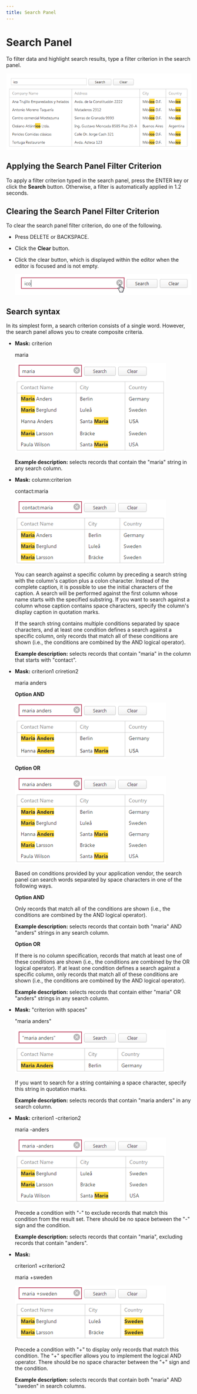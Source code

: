 ```yaml
---
title: Search Panel
---
```

# Search Panel
To filter data and highlight search results, type a filter criterion in the search panel.

![SearchPanel](../../../images/img17905.png)

## Applying the Search Panel Filter Criterion
To apply a filter criterion typed in the search panel, press the ENTER key or click the **Search** button. Otherwise, a filter is automatically applied in 1.2 seconds.

## Clearing the Search Panel Filter Criterion
To clear the search panel filter criterion, do one of the following.
* Press DELETE or BACKSPACE.
* Click the **Clear** button.
* Click the clear button, which is displayed within the editor when the editor is focused and is not empty.
	
	![EUD_Grid_SearchPanel](../../../images/img25472.png)

## Search syntax
In its simplest form, a search criterion consists of a single word. However, the search panel allows you to create composite criteria.
* **Mask:** criterion 
	
	 maria
	
	![EUD_Grid_SearchPanelCriterion1](../../../images/img25474.png)
	
	**Example description:** selects records that contain the "maria" string in any search column.
* **Mask:** column:criterion 
	
	contact:maria
	
	![EUD_Grid_SearchPanelCriterion2](../../../images/img25475.png)
	
	You can search against a specific column by preceding a search string with the column's caption plus a colon character. Instead of the complete caption, it is possible to use the initial characters of the caption. A search will be performed against the first column whose name starts with the specified substring. If you want to search against a column whose caption contains space characters, specify the column's display caption in quotation marks.
	
	If the search string contains multiple conditions separated by space characters, and at least one condition defines a search against a specific column, only records that match all of these conditions are shown (i.e., the conditions are combined by the AND logical operator).
	
	**Example description:** selects records that contain "maria" in the column that starts with "contact".
* **Mask:** criterion1 criretion2 
	
	maria anders
	
	**Option AND**
	
	![EUD_Grid_SearchPanelCriterion3_v2](../../../images/img25993.png)
	
	**Option OR**
	
	![EUD_Grid_SearchPanelCriterion3](../../../images/img25476.png)
	
	Based on conditions provided by your application vendor, the search panel can search words separated by space characters in one of the following ways.
	
	**Option AND**
	
	Only records that match all of the conditions are shown (i.e., the conditions are combined by the AND logical operator).
	
	**Example description:** selects records that contain both "maria" AND "anders" strings in any search column.
	
	**Option OR**
	
	If there is no column specification, records that match at least one of these conditions are shown (i.e., the conditions are combined by the OR logical operator). If at least one condition defines a search against a specific column, only records that match all of these conditions are shown (i.e., the conditions are combined by the AND logical operator).
	
	**Example description:** selects records that contain either "maria" OR "anders" strings in any search column.
* **Mask:** "criterion with spaces" 
	
	"maria anders"
	
	![EUD_Grid_SearchPanelCriterion4](../../../images/img25477.png)
	
	If you want to search for a string containing a space character, specify this string in quotation marks.
	
	**Example description:** selects records that contain "maria anders" in any search column.
* **Mask:** criterion1 -criterion2
	
	maria -anders
	
	![EUD_Grid_SearchPanelCriterion5](../../../images/img25478.png)
	
	Precede a condition with "-" to exclude records that match this condition from the result set. There should be no space between the "-" sign and the condition.
	
	**Example description:** selects records that contain "maria", excluding records that contain "anders".
* **Mask:**
	
	 criterion1 +criterion2 
	
	maria +sweden
	
	![EUD_Grid_SearchPanelCriterion6](../../../images/img25479.png)
	
	Precede a condition with "+" to display only records that match this condition. The "+" specifier allows you to implement the logical AND operator. There should be no space character between the "+" sign and the condition.
	
	**Example description:** selects records that contain both "maria" AND "sweden" in search columns.